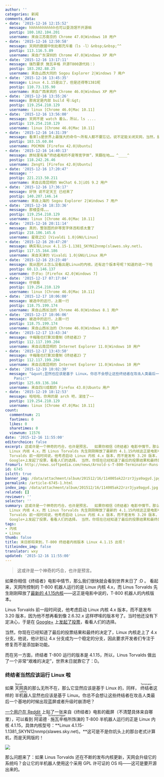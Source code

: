 ```yaml
---
author: ''
categories: 新闻
comments_data:
- date: '2015-12-16 12:15:52'
  message: hhhhhhhhhhhh也可以耍流氓不开源嘛
  postip: 180.102.104.201
  username: 来自江苏南京的 Chrome 47.0|Windows 10 用户
- date: '2015-12-16 12:50:58'
  message: 天网的数据中到处都充斥着（ls -l）&nbsp;&nbsp;^^
  postip: 113.116.5.89
  username: 来自广东深圳的 Chrome 47.0|Windows XP 用户
- date: '2015-12-16 13:17:11'
  message: 强烈要求 施瓦辛格 开源T800源代码：）
  postip: 183.202.88.25
  username: 来自山西大同的 Sogou Explorer 2|Windows 7 用户
- date: '2015-12-16 13:45:35'
  message: Linux 4.1.15是出了，但是还得等1381呢
  postip: 110.73.135.90
  username: 来自广西来宾的 Chrome 46.0|Windows XP 用户
- date: '2015-12-16 13:55:26'
  message: 那肯定是内部 build 号:&gt;
  postip: 119.254.210.129
  username: linux [Chrome 46.0|Mac 10.11]
- date: '2015-12-16 13:56:00'
  message: 天网不是 watch 着么，所以，ls ....
  postip: 119.254.210.129
  username: linux [Chrome 46.0|Mac 10.11]
- date: '2015-12-16 14:31:39'
  message: 看来ls是世界上最强大的命令～所有人都不要忘记。说不定能关闭天网，当然，是在天网被黑了之后～
  postip: 183.15.60.84
  username: POCMON [Firefox 42.0|Ubuntu]
- date: '2015-12-16 14:40:13'
  message: 原帖里有条“终结者用的不是等宽字体“，笑翻在地…… ^____^
  postip: 118.242.26.46
  username: ZengYi [Firefox 42.0|Ubuntu]
- date: '2015-12-16 17:20:47'
  message: ''
  postip: 221.213.50.211
  username: 来自云南昆明的 WeChat 6.3|iOS 9.2 用户
- date: '2015-12-16 17:36:17'
  message: 好快 说不定天王 已经来了
  postip: 140.207.146.14
  username: 来自上海的 Sogou Explorer 2|Windows 7 用户
- date: '2015-12-16 18:33:36'
  message: 那楼歪得。。。
  postip: 119.254.210.129
  username: linux [Chrome 46.0|Mac 10.11]
- date: '2015-12-16 20:11:14'
  message: 真的，整张图的非等宽字体违和感太重了
  postip: 218.106.145.6
  username: 星夜之幻 [Vivaldi 1.0|GNU/Linux]
- date: '2015-12-16 20:47:20'
  message: 确实有Linux 4.1.15-1.1381_SKYN12nnmp(slawes.sky.net)。
  postip: 117.15.164.186
  username: 来自天津的 Vivaldi 1.0|GNU/Linux 用户
- date: '2015-12-16 23:23:40'
  message: 我从图片上怎么没看出是Linux的内核，还有这个版本号呢？知道的说一下哈
  postip: 60.13.146.137
  username: 朩ダo○ [Firefox 42.0|Windows 7]
- date: '2015-12-17 07:17:04'
  message: 仔细看
  postip: 119.254.210.129
  username: linux [Chrome 46.0|Mac 10.11]
- date: '2015-12-17 10:06:00'
  message: 被选中的这行，上面一行
  postip: 118.75.199.174
  username: 来自山西长治的 Chrome 46.0|Windows 8.1 用户
- date: '2015-12-17 10:06:06'
  message: 被选中的这行，上面一行
  postip: 118.75.199.174
  username: 来自山西长治的 Chrome 46.0|Windows 8.1 用户
- date: '2015-12-17 13:43:34'
  message: 卡梅隆也打算3D重制《终结者2》了
  postip: 112.117.199.204
  username: 来自云南昆明的 Internet Explorer 11.0|Windows 10 用户
- date: '2015-12-17 13:43:50'
  message: 卡梅隆也打算3D重制《终结者2》了
  postip: 112.117.199.204
  username: 来自云南昆明的 Internet Explorer 11.0|Windows 10 用户
- date: '2015-12-19 10:02:30'
  message: "&quot;显然也应该是基于 Linux。你总不会想让这些终结者在攻击人类最后一个基地的时候出现蓝屏或者升级时崩溃吧？&quot;<br />\r\n一升级，Kernel
    Panic!"
  postip: 125.69.136.104
  username: 来自四川成都的 Firefox 43.0|Ubuntu 用户
- date: '2015-12-19 18:12:53'
  message: 哈哈哈，你用的是 arch 吧，滚挂了~~
  postip: 119.254.210.129
  username: linux [Chrome 47.0|Mac 10.11]
count:
  commentnum: 21
  favtimes: 0
  likes: 0
  sharetimes: 0
  viewnum: 11576
date: '2015-12-16 11:55:00'
editorchoice: false
excerpt: 这或许是一个神奇的巧合，也许是预言。  如果你相信《终结者》电影中情节，那么我们很快就会看到世界末日了:D 。看起来，天网所控制的 T-800 机器人运行的是
  Linux 内核 4.x，而 Linus Torvalds 先生刚刚释放了最新的 4.1.15内核这正是电影中说的，T-800 机器人的内核版本。 Linus
  Torvalds 前一段时间说，他考虑启动 Linux 内核 4.x 版本，而不是发布 3.20 版本，因为他不想再看到像 2.6.32.x 这样啰嗦的版本号了。当时他还没有下定决心，于是在
  Google+上发起了投票，看看人们的选择。 当然，你现在已经知道了最后的投票结果和最终的决
fromurl: http://news.softpedia.com/news/Arnold-s-T-800-Terminator-Runs-Linux-Kernel-4-1-We-re-All-Doomed-473236.shtml
id: 6745
islctt: true
banner_img: /data/attachment/album/201512/16/114005ak22rzr3jya9agyd.jpg
permalink: /article-6745-1.html
index_img: /data/attachment/album/201512/16/114005ak22rzr3jya9agyd.jpg.thumb.jpg
related: []
reviewer: ''
selector: ''
summary: 这或许是一个神奇的巧合，也许是预言。  如果你相信《终结者》电影中情节，那么我们很快就会看到世界末日了:D 。看起来，天网所控制的 T-800 机器人运行的是
  Linux 内核 4.x，而 Linus Torvalds 先生刚刚释放了最新的 4.1.15内核这正是电影中说的，T-800 机器人的内核版本。 Linus
  Torvalds 前一段时间说，他考虑启动 Linux 内核 4.x 版本，而不是发布 3.20 版本，因为他不想再看到像 2.6.32.x 这样啰嗦的版本号了。当时他还没有下定决心，于是在
  Google+上发起了投票，看看人们的选择。 当然，你现在已经知道了最后的投票结果和最终的决
tags:
- 内核
- Linux
thumb: false
title: 末日即将来到，T-800 终结者内核版本 Linux 4.1.15 出现！
titleindex_img: false
translator: wxy
updated: '2015-12-16 11:55:00'
---
```



> 
> 这或许是一个神奇的巧合，也许是预言。
> 
> 
> 


如果你相信《终结者》电影中情节，那么我们很快就会看到世界末日了 :D 。 看起来，天网所控制的 T-800 机器人运行的是 Linux 内核 4.x，而 Linus Torvalds 先生刚刚释放了[最新的 4.1.15内核](http://thread.gmane.org/gmane.linux.kernel.stable/158560)——这正是电影中说的，T-800 机器人的内核版本。


Linus Torvalds 前一段时间说，他考虑启动 Linux 内核 4.x 版本，而不是发布 3.20 版本，因为他不想再看到像 2.6.32.x 这样啰嗦的版本号了。当时他还没有下定决心，于是在 [Google+](https://plus.google.com/+LinusTorvalds/posts/jmtzzLiiejc) 上[发起了投票](/article-4884-1.html)，看看人们的选择。


当然，你现在已经知道了最后的投票结果和最终的决定了，Linux 内核走上了 4.x 分支。他说，他计划让 4.x 分支成为一个稳定的分支，因此要求开发者们专注于修复而不是添加新功能。


而在另一方面，终结者 T-800 运行的版本是 4.1.15，所以，Linus Torvalds 做出了一个非常“艰难的决定”，世界末日就靠它了：D。


### 终结者当然应该运行 Linux 啦


如果<ruby> 天网 <rp>  （ </rp> <rt>  Skynet </rt> <rp>  ） </rp></ruby>真的那么无所不在，那么它显然应该是基于 Linux 的，同样，<ruby> 终结者 <rp>  （ </rp> <rt>  Terminator </rt> <rp>  ） </rp></ruby>这样的<ruby> 半机器人 <rp>  （ </rp> <rt>  cyborg </rt> <rp>  ） </rp></ruby>显然也应该是基于 Linux。你总不会想让这些终结者在攻击人类最后一个基地的时候出现蓝屏或者升级时崩溃吧？


[一个用户在 Reddit](http://www.reddit.com/r/linux/comments/2vyhr6/apparently_terminator_runs_linux_version/) 上贴了一张来自《终结者》电影的截屏（不清楚具体来自哪里），可以看到<ruby> 阿诺德 · 施瓦辛格 <rp>  （ </rp> <rt>  Arnold Schwarzenegger </rt> <rp>  ） </rp></ruby>所饰演的 T-800 半机器人运行的正是 Linux 内核 4.1.15，具体内核型号：**Linux 4.1.15-1.1381\_SKYN12nnmp(slawes.sky.net)。**这可是不是你炕头上的那台老式计算机，而是天网版的！


![](/data/attachment/album/201512/16/114005ak22rzr3jya9agyd.jpg)


那么问题来了：如果 Linus Torvalds 还在不断的发布内核更新，天网会升级它的系统吗？会让它的半机器人使用这个采用 GPL 许可证的 OS 吗——这可是要开源出来的。